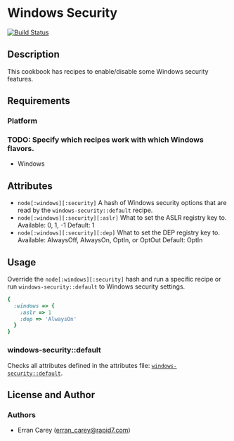 # Windows Security
[![Build Status](https://secure.travis-ci.org/rapid7-cookbooks/windows-security.png)](http://travis-ci.org/rapid7-cookbooks/windows-security)
## Description
This cookbook has recipes to enable/disable some Windows security features.

## Requirements
### Platform
### TODO: Specify which recipes work with which Windows flavors.
* Windows

## Attributes
* `node[:windows][:security]` A hash of Windows security options that are read by the `windows-security::default` recipe.
* `node[:windows][:security][:aslr]` What to set the ASLR registry key to. Available: 0, 1, -1 Default: 1
* `node[:windows][:security][:dep]` What to set the DEP registry key to. Available: AlwaysOff, AlwaysOn, OptIn, or OptOut Default: OptIn
 
## Usage
Override the `node[:windows][:security]` hash and run a specific recipe or run `windows-security::default` to Windows security settings.

```ruby
{
  :windows => {
    :aslr => 1
    :dep => 'AlwaysOn'
  }
}
```

### windows-security::default
Checks all attributes defined in the attributes file: [`windows-security::default`](https://github.com/rapid7-cookbooks/rapid7-windows/blob/master/attributes/default.rb).

## License and Author
### Authors
* Erran Carey (erran_carey@rapid7.com)

